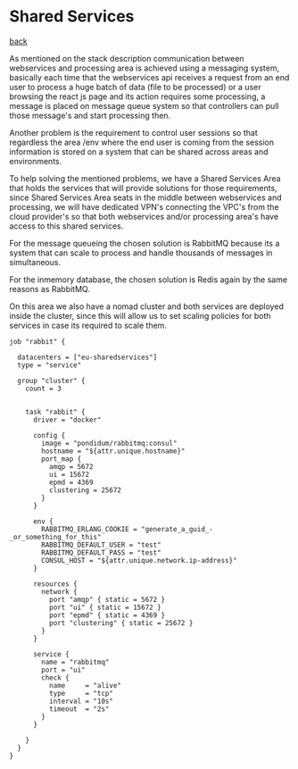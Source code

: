 # Shared Services
[back](../README.md)

As mentioned on the stack description communication between webservices and processing area is achieved using a messaging system, basically each time that the webservices api receives a request from an end user to process a huge batch of data (file to be processed) or a user browsing the react js page and its action requires some processing, a message is placed on message queue system so that controllers can pull those message's and start processing then.

Another problem is the requirement to control user sessions so that regardless the area /env where the end user is coming from the session information is stored on a system that can be shared across areas and environments.

To help solving the mentioned problems, we have a Shared Services Area that holds the services that will provide solutions for those requirements, since Shared Services Area seats in the middle between webservices and processing, we will have dedicated VPN's connecting the VPC's from the cloud provider's so that both webservices and/or processing area's have access to this shared services.

For the message queueing the chosen solution is RabbitMQ because its a system that can scale to process and handle thousands of messages in simultaneous.

For the inmemory database, the chosen solution is Redis again by the same reasons as RabbitMQ. 

On this area we also have a nomad cluster and both services are deployed inside the cluster, since this will allow us to set scaling policies for both services in case its required to scale them.


```
job "rabbit" {

  datacenters = ["eu-sharedservices"]
  type = "service"

  group "cluster" {
    count = 3


    task "rabbit" {
      driver = "docker"

      config {
        image = "pondidum/rabbitmq:consul"
        hostname = "${attr.unique.hostname}"
        port_map {
          amqp = 5672
          ui = 15672
          epmd = 4369
          clustering = 25672
        }
      }

      env {
        RABBITMQ_ERLANG_COOKIE = "generate_a_guid_-_or_something_for_this"
        RABBITMQ_DEFAULT_USER = "test"
        RABBITMQ_DEFAULT_PASS = "test"
        CONSUL_HOST = "${attr.unique.network.ip-address}"
      }

      resources {
        network {
          port "amqp" { static = 5672 }
          port "ui" { static = 15672 }
          port "epmd" { static = 4369 }
          port "clustering" { static = 25672 }
        }
      }

      service {
        name = "rabbitmq"
        port = "ui"
        check {
          name     = "alive"
          type     = "tcp"
          interval = "10s"
          timeout  = "2s"
        }
      }

    }
  }
}
```


